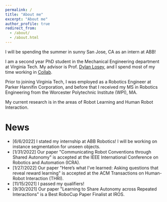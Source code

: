```yaml
---
permalink: /
title: "About me"
excerpt: "About me"
author_profile: true
redirect_from: 
  - /about/
  - /about.html
---
```

I will be spending the summer in sunny San Jose, CA as an intern at ABB!

I am a second year PhD student in the Mechanical Engineering department at Virginia Tech. My advisor is Prof. [Dylan Losey](https://dylanlosey.com/), and I spend most of my time working in [Collab](https://collab.me.vt.edu/). 

Prior to joining Virginia Tech, I was employed as a Robotics Engineer at Parker Hannifin Corporation, and before that I received my MS in Robotics Engineering from the Worcester Polytechnic Institute (WPI), MA.

My current research is in the areas of Robot Learning and Human Robot Interaction.

# News
- [6/6/2022] I stated my internship at ABB Robotics! I will be working on instance segmentation for unseen objects. 
- [1/31/2022] Our paper "Communicating Robot Conventions through Shared Autonomy" is accepted at the IEEE International Conference on Robotics and Automation (ICRA).
- [1/27/2022] Our paper "Here’s what I’ve learned: Asking questions that reveal reward learning" is accepted at the ACM Transactions on Human-Robot Interaction (THRI).
- [11/15/2021] I passed my qualifiers! 
- [9/30/2021] Our paper "Learning to Share Autonomy across Repeated Interactions" is a Best RoboCup Paper Finalist at IROS. 